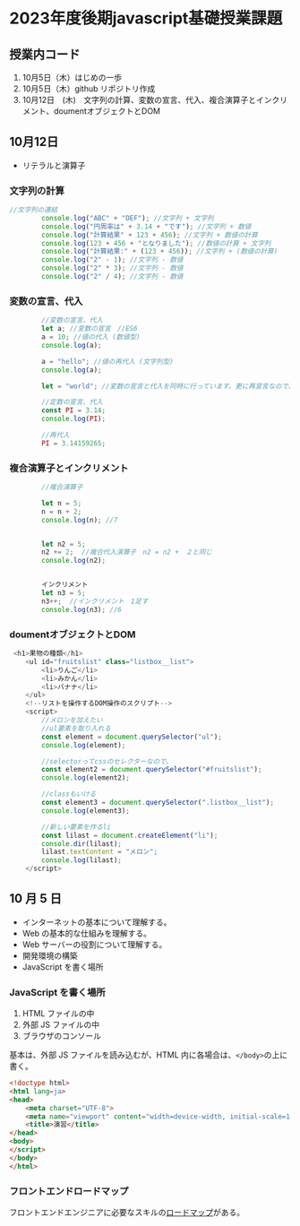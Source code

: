# 2023年度後期javascript基礎授業課題

## 授業内コード
1. 10月5日（木）はじめの一歩
2. 10月5日（木）github リポジトリ作成
3. 10月12日　(木)　文字列の計算、変数の宣言、代入、複合演算子とインクリメント、doumentオブジェクトとDOM

## 10月12日

- リテラルと演算子

### 文字列の計算

```js
//文字列の連結
        console.log("ABC" + "DEF"); //文字列 + 文字列
        console.log("円周率は" + 3.14 + "です"); //文字列 + 数値
        console.log("計算結果" + 123 + 456); //文字列 + 数値の計算
        console.log(123 + 456 + "となりました"); //数値の計算 + 文字列
        console.log("計算結果:" + (123 + 456)); //文字列 + (数値の計算)
        console.log("2" - 1); //文字列 - 数値
        console.log("2" * 3); //文字列 - 数値
        console.log("2" / 4); //文字列 - 数値
```
### 変数の宣言、代入

```js
        //変数の宣言、代入
        let a; //変数の宣言　//ES6
        a = 10; //値の代入 (数値型)
        console.log(a);

        a = "hello"; //値の再代入 (文字列型)
        console.log(a);

        let = "world"; //変数の宣言と代入を同時に行っています。更に再宣言なので、エラーになる

        //定数の宣言、代入
        const PI = 3.14;
        console.log(PI);

        //再代入
        PI = 3.14159265;
 ```

### 複合演算子とインクリメント
```js
        //複合演算子

        let n = 5;
        n = n + 2;
        console.log(n); //7


        let n2 = 5;
        n2 += 2;  //複合代入演算子　n2 = n2 +　２と同じ
        console.log(n2);


        インクリメント
        let n3 = 5;
        n3++;  //インクリメント　1足す
        console.log(n3); //6
 ```

### doumentオブジェクトとDOM
```js
 <h1>果物の種類</h1>
    <ul id="fruitslist" class="listbox__list">
        <li>りんご</li>
        <li>みかん</li>
        <li>バナナ</li>
    </ul>
    <!--リストを操作するDOM操作のスクリプト-->
    <script>
        //メロンを加えたい
        //ul要素を取り入れる
        const element = document.querySelector("ul");
        console.log(element);

        //selectorってcssのセレクターなので、
        const element2 = document.querySelector("#fruitslist");
        console.log(element2);

        //classもいける
        const element3 = document.querySelector(".listbox__list");
        console.log(element3);

        //新しい要素を作るli
        const lilast = document.createElement("li");
        console.dir(lilast);
        lilast.textContent = "メロン";
        console.log(lilast);
    </script>
 ```

## 10 月 5 日

- インターネットの基本について理解する。
- Web の基本的な仕組みを理解する。
- Web サーバーの役割について理解する。
- 開発環境の構築
- JavaScript を書く場所

### JavaScript を書く場所

1. HTML ファイルの中
1. 外部 JS ファイルの中
1. ブラウザのコンソール

基本は、外部 JS ファイルを読み込むが、HTML 内に各場合は、`</body>`の上に書く。

```html
<!doctype html>
<html lang=ja>
<head>
    <meta charset="UTF-8">
    <meta name="viewport" content="width=device-width, initial-scale=1.0">
    <title>演習</title>
</head>
<body>
</script>
</body>
</html>
```

### フロントエンドロードマップ

フロントエンドエンジニアに必要なスキルの[ロードマップ](https://roadmap.sh/frontend)がある。